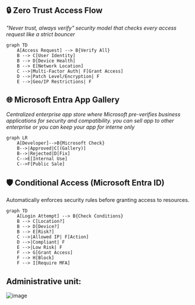## 🔒 Zero Trust Access Flow
*"Never trust, always verify" security model that checks every access request like a strict bouncer*
```mermaid
graph TD
    A[Access Request] --> B{Verify All}
    B --> C[User Identity]
    B --> D[Device Health]
    B --> E[Network Location]
    C -->|Multi-Factor Auth| F[Grant Access]
    D -->|Patch Level/Encryption| F
    E -->|Geo/IP Restrictions| F
```

## 🌐 Microsoft Entra App Gallery  
*Centralized enterprise app store where Microsoft pre-verifies business applications for security and compatibility. you can sell app to other enterprise or you can keep your app for interne only*
```mermaid
graph LR
    A[Developer]-->B{Microsoft Check}
    B-->|Approved|C[(Gallery)]
    B-->|Rejected|D[Fix]
    C-->E[Internal Use]
    C-->F[Public Sale]
```

## 🛡️ Conditional Access (Microsoft Entra ID)  
Automatically enforces security rules before granting access to resources.
```mermaid
graph TD
    A[Login Attempt] --> B{Check Conditions}
    B --> C[Location?]
    B --> D[Device?]
    B --> E[Risk?]
    C -->|Allowed IP| F[Action]
    D -->|Compliant| F
    E -->|Low Risk| F
    F --> G[Grant Access]
    F --> H[Block]
    F --> I[Require MFA]
```
## Administrative unit:
![image](https://github.com/user-attachments/assets/f7f4ba5c-1cfe-4f0f-b8e3-55aed7467ddd)

